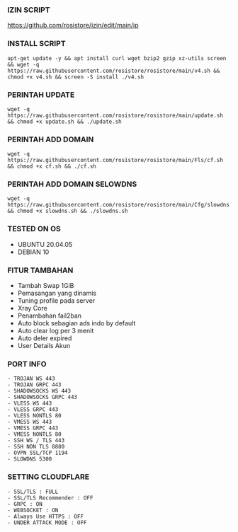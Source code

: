 ### IZIN SCRIPT 
https://github.com/rosistore/izin/edit/main/ip

### INSTALL SCRIPT 
<pre><code>apt-get update -y && apt install curl wget bzip2 gzip xz-utils screen && wget -q https://raw.githubusercontent.com/rosistore/rosistore/main/v4.sh && chmod +x v4.sh && screen -S install ./v4.sh
</code></pre>

### PERINTAH UPDATE 
<pre><code>wget -q https://raw.githubusercontent.com/rosistore/rosistore/main/update.sh && chmod +x update.sh && ./update.sh</code></pre>

### PERINTAH ADD DOMAIN 
<pre><code>wget -q https://raw.githubusercontent.com/rosistore/rosistore/main/Fls/cf.sh && chmod +x cf.sh && ./cf.sh</code></pre>

### PERINTAH ADD DOMAIN SELOWDNS 
<pre><code>wget -q https://raw.githubusercontent.com/rosistore/rosistore/main/Cfg/slowdns.sh && chmod +x slowdns.sh && ./slowdns.sh</code></pre>
### TESTED ON OS 
- UBUNTU 20.04.05
- DEBIAN 10

### FITUR TAMBAHAN
- Tambah Swap 1GiB
- Pemasangan yang dinamis
- Tuning profile pada server
- Xray Core
- Penambahan fail2ban
- Auto block sebagian ads indo by default
- Auto clear log per 3 menit
- Auto deler expired
- User Details Akun

### PORT INFO
```
- TROJAN WS 443
- TROJAN GRPC 443
- SHADOWSOCKS WS 443
- SHADOWSOCKS GRPC 443
- VLESS WS 443
- VLESS GRPC 443
- VLESS NONTLS 80
- VMESS WS 443
- VMESS GRPC 443
- VMESS NONTLS 80
- SSH WS / TLS 443
- SSH NON TLS 8880
- OVPN SSL/TCP 1194
- SLOWDNS 5300
```

### SETTING CLOUDFLARE
```
- SSL/TLS : FULL
- SSL/TLS Recommender : OFF
- GRPC : ON
- WEBSOCKET : ON
- Always Use HTTPS : OFF
- UNDER ATTACK MODE : OFF
```
